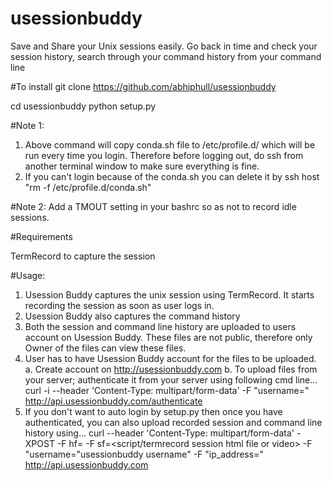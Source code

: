 # usessionbuddy
Save and Share your Unix sessions easily. Go back in time and check your session history, search through your command history from your command line

#To install
git clone https://github.com/abhiphull/usessionbuddy

cd usessionbuddy
python setup.py <usession buddy username> <ip address from you are uploading your session and history>

#Note 1:
1. Above command will copy conda.sh file to /etc/profile.d/ which will be run every time you login. Therefore before logging out, do ssh from another terminal window to make sure everything is fine.
2. If you can't login because of the conda.sh you can delete it by ssh host "rm -f /etc/profile.d/conda.sh"

#Note 2:
  Add a TMOUT setting in your bashrc so as not to record idle sessions.
  
#Requirements 

TermRecord to capture the session

#Usage:
1.  Usession Buddy captures the unix session using TermRecord. It starts recording the session as soon as user logs in. 
2.  Usession Buddy also captures the command history
3.  Both the session and command line history are uploaded to users account on Usession Buddy. These files are not public, therefore only Owner of the files can view these files.
4.  User has to have Usession Buddy account for the files to be uploaded.
  a. Create account on http://usessionbuddy.com
  b. To upload files from your server; authenticate it from your server using following cmd line...
    curl -i --header 'Content-Type: multipart/form-data' -F "username=<usessionbuddy username>"  http://api.usessionbuddy.com/authenticate
5. If you don't want to auto login by setup.py then once you have authenticated, you can also upload recorded session and command line history using...
    curl --header 'Content-Type: multipart/form-data' -XPOST -F hf=<cmdline history file> -F sf=<script/termrecord session html file or video> -F "username="usessionbuddy username" -F "ip_address=<ip adress of ur server>" http://api.usessionbuddy.com

